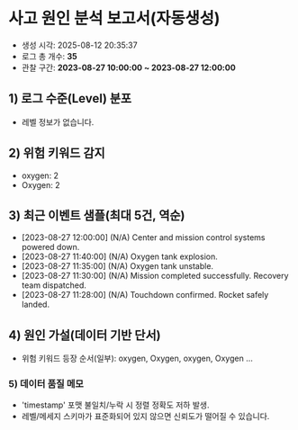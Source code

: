 # 사고 원인 분석 보고서(자동생성)

- 생성 시각: 2025-08-12 20:35:37
- 로그 총 개수: **35**
- 관찰 구간: **2023-08-27 10:00:00 ~ 2023-08-27 12:00:00**

## 1) 로그 수준(Level) 분포
- 레벨 정보가 없습니다.

## 2) 위험 키워드 감지
- oxygen: 2
- Oxygen: 2

## 3) 최근 이벤트 샘플(최대 5건, 역순)
- [2023-08-27 12:00:00] (N/A) Center and mission control systems powered down.
- [2023-08-27 11:40:00] (N/A) Oxygen tank explosion.
- [2023-08-27 11:35:00] (N/A) Oxygen tank unstable.
- [2023-08-27 11:30:00] (N/A) Mission completed successfully. Recovery team dispatched.
- [2023-08-27 11:28:00] (N/A) Touchdown confirmed. Rocket safely landed.

## 4) 원인 가설(데이터 기반 단서)
- 위험 키워드 등장 순서(일부): oxygen, Oxygen, oxygen, Oxygen ...

### 5) 데이터 품질 메모
- 'timestamp' 포맷 불일치/누락 시 정렬 정확도 저하 발생.
- 레벨/메세지 스키마가 표준화되어 있지 않으면 신뢰도가 떨어질 수 있습니다.
